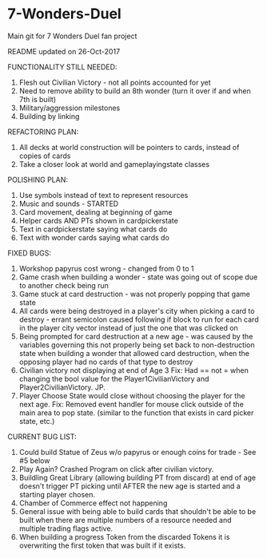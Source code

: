 # 7-Wonders-Duel
Main git for 7 Wonders Duel fan project

README updated on 26-Oct-2017

FUNCTIONALITY STILL NEEDED:
1. Flesh out Civilian Victory - not all points accounted for yet
2. Need to remove ability to build an 8th wonder (turn it over if and when 7th is built)
3. Military/aggression milestones
4. Building by linking

REFACTORING PLAN:
1. All decks at world construction will be pointers to cards, instead of copies of cards
2. Take a closer look at world and gameplayingstate classes

POLISHING PLAN:
1. Use symbols instead of text to represent resources
2. Music and sounds - STARTED
3. Card movement, dealing at beginning of game
4. Helper cards AND PTs shown in cardpickerstate
5. Text in cardpickerstate saying what cards do
6. Text with wonder cards saying what cards do

FIXED BUGS:
1. Workshop papyrus cost wrong - changed from 0 to 1
2. Game crash when building a wonder - state was going out of scope due to another check being run
3. Game stuck at card destruction - was not properly popping that game state
4. All cards were being destroyed in a player's city when picking a card to destroy - errant semicolon caused following if block to run for each card in the player city vector instead of just the one that was clicked on
5. Being prompted for card destruction at a new age - was caused by the variables governing this not properly being set back to non-destruction state when building a wonder that allowed card destruction, when the opposing player had no cards of that type to destroy
6. Civilian victory not displaying at end of Age 3
    Fix: Had == not = when changing the bool value for the Player1CivilianVictory and  Player2CivilianVictory. JP.
7. Player Choose State would close without choosing the player for the next age. 
    Fix: Removed event handler for mouse click outside of the main area to pop state. (similar to the function that exists in 
    card picker state, etc.)

CURRENT BUG LIST:

1. Could build Statue of Zeus w/o papyrus or enough coins for trade - See #5 below
2. Play Again? Crashed Program on click after civilian victory.
3. Buildling Great Library (allowing building PT from discard) at end of age doesn't trigger PT picking until AFTER the new age is started and a starting player chosen.
4. Chamber of Commerce effect not happening
5. General issue with being able to build cards that shouldn't be able to be built when there are multiple numbers of a resource needed and multiple trading flags active.
6. When building a progress Token from the discarded Tokens it is overwriting the first token that was built if it exists.


